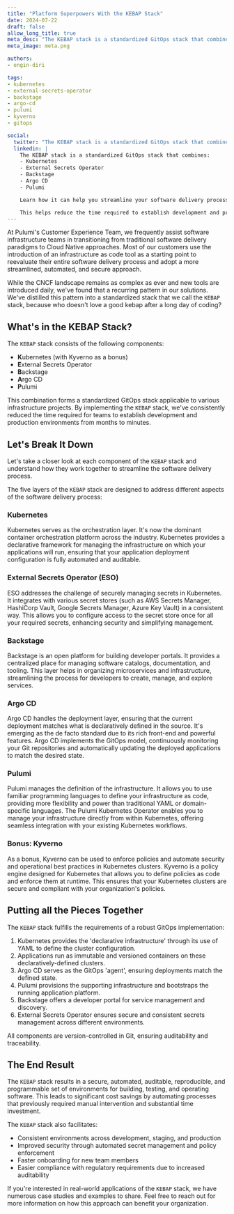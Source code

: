 ```yaml
---
title: "Platform Superpowers With the KEBAP Stack"
date: 2024-07-22
draft: false
allow_long_title: true
meta_desc: "The KEBAP stack is a standardized GitOps stack that combines Kubernetes, External Secrets Operator, Backstage, Argo CD, and Pulumi. Learn how it can help you streamline your software delivery process."
meta_image: meta.png

authors:
- engin-diri

tags:
- kubernetes
- external-secrets-operator
- backstage
- argo-cd
- pulumi
- kyverno
- gitops

social:
  twitter: "The KEBAP stack is a standardized GitOps stack that combines Kubernetes, External Secrets Operator, Backstage, Argo CD, and Pulumi. Learn how it can help accelerate your platform engineering efforts."
  linkedin: |
    The KEBAP stack is a standardized GitOps stack that combines:
    - Kubernetes
    - External Secrets Operator
    - Backstage
    - Argo CD
    - Pulumi

    Learn how it can help you streamline your software delivery process by using standard tools and practices across your infrastructure projects. 

    This helps reduce the time required to establish development and production environments from months to minutes. #GitOps #Kubernetes #ArgoCD #Pulumi #Backstage
---
```


At Pulumi's Customer Experience Team, we frequently assist software infrastructure teams in transitioning from
traditional software delivery paradigms to Cloud Native approaches. Most of our customers use the introduction of an
infrastructure as code tool as a starting point to reevaluate their entire software delivery process and adopt a more
streamlined, automated, and secure approach.

While the CNCF landscape remains as complex as ever and new tools are introduced daily, we've found that a recurring
pattern in our solutions. We've distilled this pattern into a standardized stack that we call the `KEBAP` stack, because
who doesn't love a good kebap after a long day of coding?

## What's in the KEBAP Stack?

The `KEBAP` stack consists of the following components:

- **K**ubernetes (with Kyverno as a bonus)
- **E**xternal Secrets Operator
- **B**ackstage
- **A**rgo CD
- **P**ulumi

This combination forms a standardized GitOps stack applicable to various infrastructure projects. By implementing the
`KEBAP` stack, we've consistently reduced the time required for teams to establish development and production
environments from months to minutes.

## Let's Break It Down

Let's take a closer look at each component of the `KEBAP` stack and understand how they work together to streamline the
software delivery process.

The five layers of the `KEBAP` stack are designed to address different aspects of the software delivery process:

### Kubernetes

Kubernetes serves as the orchestration layer. It's now the dominant container orchestration platform across the
industry. Kubernetes provides a declarative framework for managing the infrastructure on which your applications will
run, ensuring that your application deployment configuration is fully automated and auditable.

### External Secrets Operator (ESO)

ESO addresses the challenge of securely managing secrets in Kubernetes. It integrates with various secret stores (such
as AWS Secrets Manager, HashiCorp Vault, Google Secrets Manager, Azure Key Vault) in a consistent way. This allows you
to configure access to the secret store once for all your required secrets, enhancing security and simplifying
management.

### Backstage

Backstage is an open platform for building developer portals. It provides a centralized place for managing software
catalogs, documentation, and tooling. This layer helps in organizing microservices and infrastructure, streamlining the
process for developers to create, manage, and explore services.

### Argo CD

Argo CD handles the deployment layer, ensuring that the current deployment matches what is declaratively defined in the
source. It's emerging as the de facto standard due to its rich front-end and powerful features. Argo CD implements the
GitOps model, continuously monitoring your Git repositories and automatically updating the deployed applications to
match the desired state.

### Pulumi

Pulumi manages the definition of the infrastructure. It allows you to use familiar programming languages to define your
infrastructure as code, providing more flexibility and power than traditional YAML or domain-specific languages. The
Pulumi Kubernetes Operator enables you to manage your infrastructure directly from within Kubernetes, offering seamless
integration with your existing Kubernetes workflows.

### Bonus: Kyverno

As a bonus, Kyverno can be used to enforce policies and automate security and operational best practices in Kubernetes
clusters. Kyverno is a policy engine designed for Kubernetes that allows you to define policies as code and enforce them
at runtime. This ensures that your Kubernetes clusters are secure and compliant with your organization's policies.

## Putting all the Pieces Together

The `KEBAP` stack fulfills the requirements of a robust GitOps implementation:

1. Kubernetes provides the 'declarative infrastructure' through its use of YAML to define the cluster configuration.
2. Applications run as immutable and versioned containers on these declaratively-defined clusters.
3. Argo CD serves as the GitOps 'agent', ensuring deployments match the defined state.
4. Pulumi provisions the supporting infrastructure and bootstraps the running application platform.
5. Backstage offers a developer portal for service management and discovery.
6. External Secrets Operator ensures secure and consistent secrets management across different environments.

All components are version-controlled in Git, ensuring auditability and traceability.

## The End Result

The `KEBAP` stack results in a secure, automated, auditable, reproducible, and programmable set of
environments for building, testing, and operating software. This leads to significant cost savings by automating
processes that previously required manual intervention and substantial time investment.

The `KEBAP` stack also facilitates:

- Consistent environments across development, staging, and production
- Improved security through automated secret management and policy enforcement
- Faster onboarding for new team members
- Easier compliance with regulatory requirements due to increased auditability

If you're interested in real-world applications of the `KEBAP` stack, we have numerous case studies and examples to share.
Feel free to reach out for more information on how this approach can benefit your organization.
